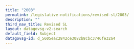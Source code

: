 ```yaml
---
title: "2003"
permalink: /legislative-notifications/revised-sl/2003/
description: ""
third_nav_title: Revised SL
layout: datagovsg-v2-search
default_field: Subject
datagovsg-id: d_5605eac2842ce3082b8cbc3746fe32a4
---
```

